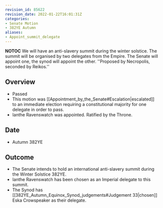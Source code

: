 ```yaml
---
revision_id: 85622
revision_date: 2022-01-22T16:01:31Z
categories:
- Senate Motion
- 382YE Autumn
aliases:
- Appoint_summit_delegate
---
```



__NOTOC__
We will have an anti-slavery summit during the winter solstice. The summit will be organised by two delegates from the Empire. The Senate will appoint one, the synod will appoint the other. ''Proposed by Necropolis, seconded by Reikos.''
## Overview
* Passed
* This motion was [[Appointment_by_the_Senate#Escalation|escalated]] to an immediate election requiring a constitutional majority for one delegate in order to pass. 
* Ianthe Ravenswatch was appointed. Ratified by the Throne.
## Date
* Autumn 382YE
## Outcome
* The Senate intends to hold an international anti-slavery summit during the Winter Solstice 382YE.
* Ianthe Ravenswatch has been chosen as an Imperial delegate to this summit.
* The Synod has [[382YE_Autumn_Equinox_Synod_judgements#Judgement 33|chosen]] Eska Crowspeaker as their delegate.